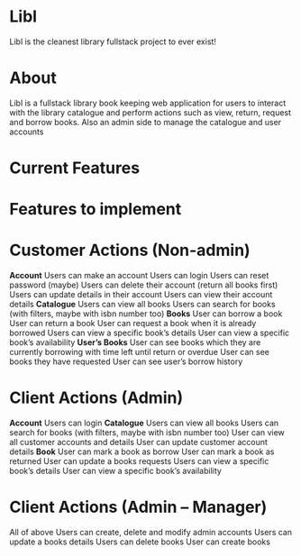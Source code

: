 # Libl

Libl is the cleanest library fullstack project to ever exist!

# About

Libl is a fullstack library book keeping web application for users to interact with the library catalogue and perform actions such as view, return, request and borrow books. Also an admin side to manage the catalogue and
user accounts

# Current Features

# Features to implement

# Customer Actions (Non-admin)

**Account**
Users can make an account
Users can login
Users can reset password (maybe)
Users can delete their account (return all books first)
Users can update details in their account
Users can view their account details
**Catalogue**
Users can view all books
Users can search for books (with filters, maybe with isbn number too)
**Books**
User can borrow a book
User can return a book
User can request a book when it is already borrowed
Users can view a specific book’s details
User can view a specific book’s availability
**User’s Books**
User can see books which they are currently borrowing with time left until return or overdue
User can see books they have requested
User can see user’s borrow history

# Client Actions (Admin)

**Account**
Users can login
**Catalogue**
Users can view all books
Users can search for books (with filters, maybe with isbn number too)
User can view all customer accounts and details
User can update customer account details
**Book**
User can mark a book as borrow
User can mark a book as returned
User can update a books requests
Users can view a specific book’s details
User can view a specific book’s availability

# Client Actions (Admin – Manager)

All of above
Users can create, delete and modify admin accounts
Users can update a books details
Users can delete books
User can create books
